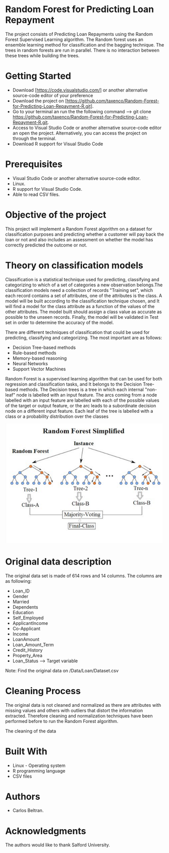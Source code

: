 # Random Forest for Predicting Loan Repayment

The project consists of Predicting Loan Repayments using the Random Forest Supervised Learning algorithm. The Random forest uses an ensemble learning method for classification and the bagging technique. The trees in random forests are run in parallel. There is no interaction between these trees while building the trees.

# Getting Started

* Download [https://code.visualstudio.com/] or another alternative source-code editor of your preference
* Download the project on [https://github.com/taxenco/Random-Forest-for-Predicting-Loan-Repayment-R.git].
* Go to your terminal an run the the following command --> git clone https://github.com/taxenco/Random-Forest-for-Predicting-Loan-Repayment-R.git.
* Access to Visual Studio Code or another alternative source-code editor an open the project. Alternatively, you can access the project on through the terminal.
* Download R support for Visual Studio Code

# Prerequisites

* Visual Studio Code or another alternative source-code editor.
* Linux.
* R support for Visual Studio Code.
* Able to read CSV files.


# Objective of the project 

This project will implement a Random Forest algorithm on a dataset for classification purposes and predicting whether a customer will pay back the loan or not and also includes an assessment on whether the model has correctly predicted the outcome or not. 

# Theory on classification models

Classification is a statistical technique used for predicting, classifying and categorizing to
which of a set of categories a new observation belongs.The classification models need a collection of 
records "Training set",  which each record contains a set of attributes, one of the attributes is the class. 
A model will be built according to the classification technique chosen, and It will find a model for the class attribute 
as a function of the values of the other attributes. The model built should assign a class value as accurate as possible to 
the unseen records.  Finally, the model will be validated in Test set  in order to determine the accuracy of the model.

There are different techniques of classification that could be used for predicting, classifying
and categorizing. The most important are as follows:

* Decision Tree-based methods
* Rule-based methods
* Memory-based reasoning
* Neural Networks
* Support Vector Machines

Random Forest is a supervised learning algorithm that can be used for both regression and
classification tasks, and It belongs to the Decision Tree-based methods. The Decision
trees  is a tree in which each internal "non-leaf" node is labelled with an input feature. The
arcs coming from a node labelled with an input feature are labelled with each of the possible
values of the target or output feature, or the arc leads to a subordinate decision node on a
different input feature. Each leaf of the tree is labelled with a class or a probability distribution
over the classes

<img src="./rf.png" alt="Random Forest schema"/>




# Original data description

The original data set is made of 614 rows and 14 columns. The columns are as following:

* Loan_ID
* Gender
* Married
* Dependents
* Education
* Self_Employed
* ApplicantIncome
* Co-Applicant
* Income
* LoanAmount
* Loan_Amount_Term
* Credit_History
* Property_Area
* Loan_Status --> Target variable

 Note: Find the original data on /Data/Loan/Dataset.csv

# Cleaning Process 

The original data is not cleaned and normalized as there are attributes with missing values and others with outliers that distort the information extracted. Therefore cleaning and normalization techniques have been performed before to run the Random Forest algorithm.

The cleaning of the data 


# Built With

* Linux - Operating system
* R programming language
* CSV files

# Authors

- Carlos Beltran.

# Acknowledgments

The authors would like to thank Salford University.